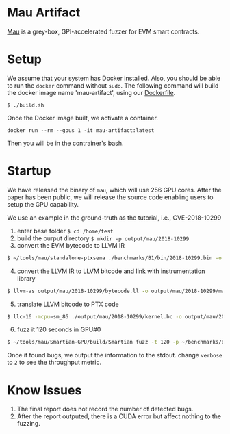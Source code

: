 Mau Artifact
========

[Mau](https://github.com/) is a grey-box, GPI-accelerated fuzzer for
EVM smart contracts. 


# Setup

We assume that your system has Docker installed. Also, you should be able to run
the `docker` command without `sudo`. The following command will build the
docker image name 'mau-artifact', using our [Dockerfile](./Dockerfile).

```
$ ./build.sh
```
Once the Docker image built, we activate a container.
```
docker run --rm --gpus 1 -it mau-artifact:latest
```
Then you will be in the contrainer's bash.

# Startup
We have released the binary of `mau`, which will use 256 GPU cores. After the paper has been public, we will release the source code enabling users to setup the GPU capability.

We use an example in the ground-truth as the tutorial, i.e., CVE-2018-10299

1. enter base folder `$ cd /home/test`
2. build the ourput directory `$ mkdir -p output/mau/2018-10299`
3. convert the EVM bytecode to LLVM IR 
```bash
$ ~/tools/mau/standalone-ptxsema ./benchmarks/B1/bin/2018-10299.bin -o output/mau/2018-10299/bytecode.ll --hex --fsanitize=intsan --dump
```
4. convert the LLVM IR to LLVM bitcode and link with instrumentation library
```bash
$ llvm-as output/mau/2018-10299/bytecode.ll -o output/mau/2018-10299/main.bc && llvm-link output/mau/2018-10299/main.bc ~/tools/mau/rt.o.bc -o output/mau/2018-10299/kernel.bc
```
5. translate LLVM bitcode to PTX code
```bash
$ llc-16 -mcpu=sm_86 ./output/mau/2018-10299/kernel.bc -o output/mau/2018-10299/kernel.ptx
```
6. fuzz it 120 seconds in GPU#0
```bash
$ ~/tools/mau/Smartian-GPU/build/Smartian fuzz -t 120 -p ~/benchmarks/B1/bin/2018-10299.bin -a ~/benchmarks/B1/abi/2018-10299.abi -k ~/output/mau/2018-10299/kernel.ptx -v 0 -o ~/output/mau/2018-10299/ -g 0
```
Once it found bugs, we output the information to the stdout.
change `verbose` to `2` to see the throughput metric.

# Know Issues
1. The final report does not record the number of detected bugs.
2. After the report outputed, there is a CUDA error but affect nothing to the fuzzing.
